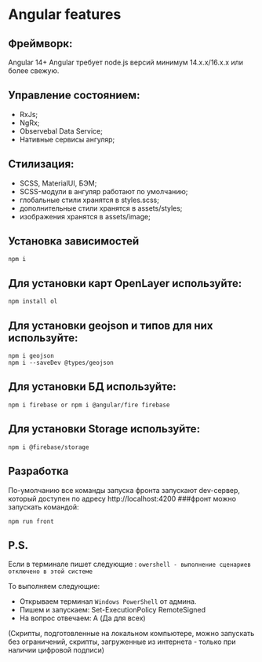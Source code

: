 # Angular features

## Фреймворк:

Angular 14+
Angular требует node.js версий минимум 14.x.x/16.x.x или более свежую.

## Управление состоянием:

- RxJs;
- NgRx;
- Observebal Data Service;
- Нативные сервисы ангуляр;

## Стилизация:

- SCSS, MaterialUI, БЭМ;
- SCSS-модули в ангуляр работают по умолчанию;
- глобальные стили хранятся в styles.scss;
- дополнительные стили хранятся в assets/styles;
- изображения хранятся в assets/image;

## Установка зависимостей

```
npm i
```

## Для установки карт OpenLayer используйте:

```
npm install ol
```
## Для установки geojson и типов для них используйте:
```
npm i geojson
npm i --saveDev @types/geojson
```
## Для установки БД используйте:
```
npm i firebase or npm i @angular/fire firebase
```

## Для установки Storage используйте:
```
npm i @firebase/storage
```

## Разработка
По-умолчанию все команды запуска фронта запускают dev-сервер, который доступен по адресу http://localhost:4200
###фронт можно запускать командой:
```
npm run front
```

## P.S.
Если в терминале пишет следующие : `owershell - выполнение сценариев отключено в этой системе`

То выполняем следующие:
 - Открываем терминал `Windows PowerShell` от админа.
 - Пишем и запускаем: Set-ExecutionPolicy RemoteSigned
 - На вопрос отвечаем: A (Да для всех)

(Скрипты, подготовленные на локальном компьютере, можно запускать без ограничений, скрипты, загруженные из интернета - только при наличии цифровой подписи)
